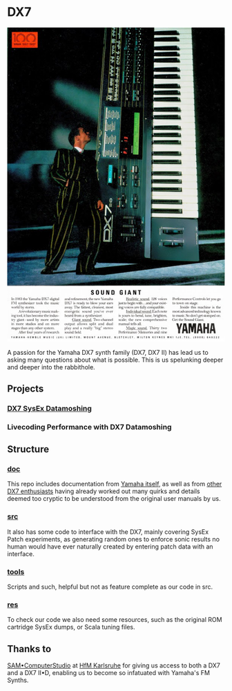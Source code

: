 # DX7

![SOUND GIANT](./doc/Historical/Advertisements/1987--Yamaha-DX7II-D-advertisement--sound-giant.jpg)

A passion for the Yamaha DX7 synth family (DX7, DX7 II) has lead us to asking many questions about what is possible. This is us spelunking deeper and deeper into the rabbithole.

## Projects

### [DX7 SysEx Datamoshing](./src/DX7-II-data-moshing/)

### Livecoding Performance with DX7 Datamoshing

## Structure

### [doc](./doc/)

This repo includes documentation from [Yamaha itself](doc/Manuals/DX7-II-FD--Manual.pdf), as well as from [other DX7 enthusiasts](./doc/links.md) having already worked out many quirks and details deemed too cryptic to be understood from the original user manuals by us.

### [src](./src/)

It also has some code to interface with the DX7, mainly covering SysEx Patch experiments, as generating random ones to enforce sonic results no human would have ever naturally created by entering patch data with an interface.

### [tools](./tools/)

Scripts and such, helpful but not as feature complete as our code in src.

### [res](./res/)

To check our code we also need some resources, such as the original ROM cartridge SysEx dumps, or Scala tuning files.

## Thanks to

[SAM•ComputerStudio](https://hfm-karlsruhe.de/hochschule/einrichtungen/samcomputerstudio) at [HfM Karlsruhe](https://hfm-karlsruhe.de/) for giving us access to both a DX7 and a DX7 II•D, enabling us to become so infatuated with Yamaha's FM Synths.

